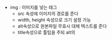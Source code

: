 
- img : 이미지를 넣는 태그
	- src 속성에 이미지의 경로를 준다
	- width, height 속성으로 크기 설정 가능
	- alt속성으로 원본파일 무효시 대체 텍스트를 준다
	- title속성으로 툴팁을 주되 alt의 